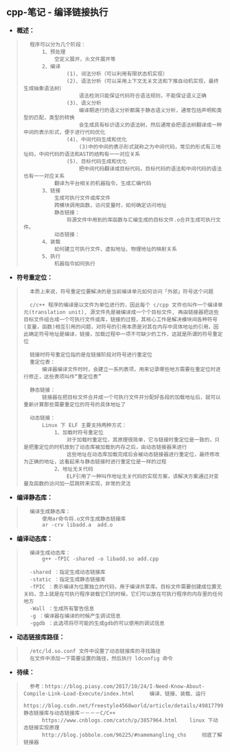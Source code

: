 ## cpp-笔记 - 编译链接执行
- **概述：**
>       程序可以分为几个阶段：
>           1、预处理
>               空定义展开，头文件展开等
>           2、编译
>                   (1)、词法分析（可以利用有限状态机实现）
>                   (2)、语法分析（可以采用上下文无关文法和下推自动机实现，最终生成抽象语法树）
>                       语法检测只能保证代码符合语法规则，不能保证语义正确
>                   (3)、语义分析
>                       编译期进行的语义分析都属于静态语义分析，通常包括声明和类型的匹配，类型的转换
>                       会生成具有标识语义的语法树，然后通常会把语法树翻译成一种中间的表示形式，便于进行代码优化
>                   (4)、中间代码生成和优化
>                       (3)中的中间的表示形式就称之为中间代码，常见的形式有三地址码，中间代码的语法和AST的结构有一一对应关系
>                   (5)、目标代码生成和优化
>                       把中间代码翻译成目标代码，目标代码的语法和中间代码的语法也有一一对应关系
>               翻译为平台相关的机器指令，生成汇编代码
>           3、链接
>               生成可执行文件或库文件
>               跨模块调用函数，访问变量时，如何确定访问地址
>               静态链接：
>                   将源文件中用到的库函数与汇编生成的目标文件.o合并生成可执行文件。
>               动态链接：
>           4、装载
>               如何建立可执行文件、虚拟地址、物理地址的映射关系
>           5、执行
>               机器指令如何执行
>
>

- **符号重定位：**
>       本质上来说，符号重定位要解决的是当前编译单元如何访问「外部」符号这个问题
>
>       c/c++ 程序的编译是以文件为单位进行的，因此每个 c/cpp 文件也叫作一个编译单元(translation unit), 源文件先是被编译成一个个目标文件, 再由链接器把这些目标文件组合成一个可执行文件或库，链接的过程，其核心工作是解决模块间各种符号(变量，函数)相互引用的问题，对符号的引用本质是对其在内存中具体地址的引用，因此确定符号地址是编译，链接，加载过程中一项不可缺少的工作，这就是所谓的符号重定位
>
>       链接时符号重定位指的是在链接阶段对符号进行重定位
>       重定位表：
>           编译器编译文件时时，会建立一系列表项，用来记录哪些地方需要在重定位时进行修正，这些表项叫作“重定位表”
>
>       静态链接：
>           链接器在把目标文件合并成一个可执行文件并分配好各段的加载地址后，就可以重新计算那些需要重定位的符号的具体地址了
>
>       动态链接：
>           Linux 下 ELF 主要支持两种方式：
>               1、加载时符号重定位
>                   对于加载时重定位，其原理很简单，它与链接时重定位是一致的，只是把重定位的时机放到了动态库被加载到内存之后，由动态链接器来进行
>                   这些地址在动态库加载完成后会被动态链接器进行重定位，最终修改为正确的地址，这看起来与静态链接时进行重定位是一样的过程
>               2、地址无关代码
>                   ELF引用了一种叫作地址无关代码的实现方案，该解决方案通过对变量及函数的访问加一层跳转来实现，非常的灵活
>
>
>
>

- **编译静态库：**
>       编译生成静态库：
>           使用ar命令将.o文件生成静态链接库
>           ar -crv libadd.a  add.o
>

- **编译动态库：**
>       编译生成动态库：
>           g++ -fPIC -shared -o libadd.so add.cpp
>
>       -shared ：指定生成动态链接库
>       -static ：指定生成静态链接库
>       -fPIC ：表示编译为位置独立的代码，用于编译共享库。目标文件需要创建成位置无关码，念上就是在可执行程序装载它们的时候，它们可以放在可执行程序的内存里的任何地方
>       -Wall ：生成所有警告信息
>       -g ：编译器在编译的时候产生调试信息
>       -ggdb ：此选项将尽可能的生成gdb的可以使用的调试信息
>

- **动态链接库路径：**
>       /etc/ld.so.conf 文件中设置了动态链接库的寻找路径
>       在文件中添加一下需要设置的路径，然后执行 ldconfig 命令
>
>
>
>
>
>
>
>
>
>

- **待续：**
>       参考：https://blog.piasy.com/2017/10/24/I-Need-Know-About-Compile-Link-Load-Execute/index.html     编译、链接、装载、运行
>           https://blog.csdn.net/freestyle4568world/article/details/49817799   静态链接库与动态链接库－－－－C/C++
>           https://www.cnblogs.com/catch/p/3857964.html    linux 下动态链接实现原理
>           http://blog.jobbole.com/96225/#namemangling_chs     彻底了解链接器
>
>
>
>
>
>
>
>
>
>
